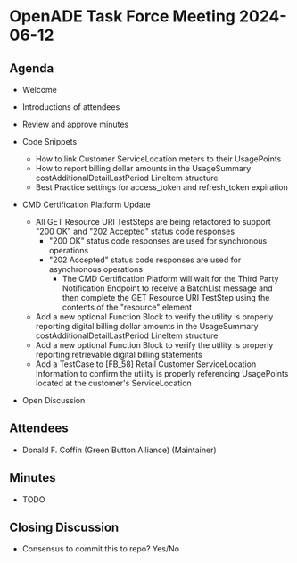 # OpenADE Task Force Meeting 2024-06-12

## Agenda
* Welcome
* Introductions of attendees
* Review and approve minutes

* Code Snippets
    * How to link Customer ServiceLocation meters to their UsagePoints
    * How to report billing dollar amounts in the UsageSummary costAdditionalDetailLastPeriod LineItem structure
    * Best Practice settings for access_token and refresh_token expiration
* CMD Certification Platform Update
    * All GET Resource URI TestSteps are being refactored to support "200 OK" and "202 Accepted" status code responses
        * "200 OK" status code responses are used for synchronous operations
        * "202 Accepted" status code responses are used for asynchronous operations
            * The CMD Certification Platform will wait for the Third Party Notification Endpoint to receive a BatchList 
              message and then complete the GET Resource URI TestStep using the contents of the "resource" element 
    * Add a new optional Function Block to verify the utility is properly reporting digital billing dollar amounts 
      in the UsageSummary costAdditionalDetailLastPeriod LineItem structure
    * Add a new optional Function Block to verify the utility is properly reporting retrievable digital billing 
      statements
    * Add a TestCase to [FB_58] Retail Customer ServiceLocation Information to confirm the utility is properly 
      referencing 
      UsagePoints located at the customer's ServiceLocation 

* Open Discussion

## Attendees
* Donald F. Coffin (Green Button Alliance) (Maintainer)

## Minutes
* TODO

## Closing Discussion
* Consensus to commit this to repo? Yes/No
